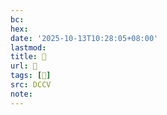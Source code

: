 ```yaml
---
bc:
hex:
date: '2025-10-13T10:28:05+08:00'
lastmod:
title: 􄳌
url: 􄳌
tags: [𦵩]
src: DCCV
note:
---
```

